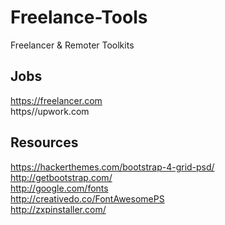 # Freelance-Tools
Freelancer &amp; Remoter Toolkits

<h2>Jobs</h2>

https://freelancer.com <br>
https//upwork.com

<h2>Resources</h2>

https://hackerthemes.com/bootstrap-4-grid-psd/ <br>
http://getbootstrap.com/<br>
http://google.com/fonts<br>
http://creativedo.co/FontAwesomePS<br>
http://zxpinstaller.com/<br>

